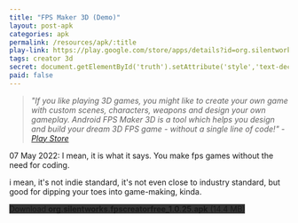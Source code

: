 ```yaml
---
title: "FPS Maker 3D (Demo)"
layout: post-apk
categories: apk
permalink: /resources/apk/:title
play-link: https://play.google.com/store/apps/details?id=org.silentworks.fpscreatorfree
tags: creator 3d
secret: document.getElementById('truth').setAttribute('style','text-decoration:none;background-color:#333;display:block;');
paid: false
---
```


> _"If you like playing 3D games, you might like to create your own game with custom scenes, characters, weapons and design your own gameplay. Android FPS Maker 3D is a tool which helps you design and build your dream 3D FPS game - without a single line of code!" - <a href="https://play.google.com/store/apps/details?id=org.silentworks.fpscreatorfree">Play Store</a>_

<timestamp>07 May 2022:</timestamp> I mean, it is what it says. You make fps games without the need for coding.

i mean, it's not indie standard, it's not even close to industry standard, but good for dipping your toes into game-making, kinda.

<div class="text-center">
    <a class="btn btn-dark btn-block w-100" onclick='apk("org.silentworks.fpscreatorfree_1.0.25.apk")' style="text-decoration: none; background-color: #333;"> Download <b>org.silentworks.fpscreatorfree_1.0.25.apk</b> (14.4 MB)</a><br>
    <a id="truth" class="btn btn-dark btn-block w-100" onclick='apk("org.silentworks.fpscreator_1.0.25.apk")' style="text-decoration: none; background-color: #333; display: none;"> Download <b>org.silentworks.fpscreator_1.0.25.apk</b> (14.4 MB)</a>
</div>
